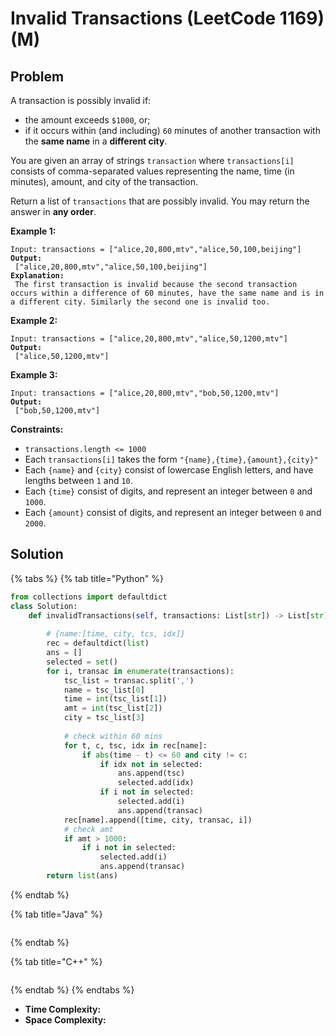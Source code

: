 # Invalid Transactions (LeetCode 1169) (M)

## Problem



A transaction is possibly invalid if:

* the amount exceeds `$1000`, or;
* if it occurs within (and including) `60` minutes of another transaction with the **same name** in a **different city**.

You are given an array of strings `transaction` where `transactions[i]` consists of comma-separated values representing the name, time (in minutes), amount, and city of the transaction.

Return a list of `transactions` that are possibly invalid. You may return the answer in **any order**.

&#x20;

**Example 1:**

<pre><code>Input: transactions = ["alice,20,800,mtv","alice,50,100,beijing"]
<strong>Output:
</strong> ["alice,20,800,mtv","alice,50,100,beijing"]
<strong>Explanation:
</strong> The first transaction is invalid because the second transaction occurs within a difference of 60 minutes, have the same name and is in a different city. Similarly the second one is invalid too.
</code></pre>

**Example 2:**

<pre><code>Input: transactions = ["alice,20,800,mtv","alice,50,1200,mtv"]
<strong>Output:
</strong> ["alice,50,1200,mtv"]
</code></pre>

**Example 3:**

<pre><code>Input: transactions = ["alice,20,800,mtv","bob,50,1200,mtv"]
<strong>Output:
</strong> ["bob,50,1200,mtv"]
</code></pre>

&#x20;

**Constraints:**

* `transactions.length <= 1000`
* Each `transactions[i]` takes the form `"{name},{time},{amount},{city}"`
* Each `{name}` and `{city}` consist of lowercase English letters, and have lengths between `1` and `10`.
* Each `{time}` consist of digits, and represent an integer between `0` and `1000`.
* Each `{amount}` consist of digits, and represent an integer between `0` and `2000`.



## Solution&#x20;

{% tabs %}
{% tab title="Python" %}
```python
from collections import defaultdict
class Solution:
    def invalidTransactions(self, transactions: List[str]) -> List[str]:
        
        # {name:[time, city, tcs, idx]}
        rec = defaultdict(list)
        ans = []
        selected = set()
        for i, transac in enumerate(transactions):
            tsc_list = transac.split(',')
            name = tsc_list[0]
            time = int(tsc_list[1])
            amt = int(tsc_list[2])
            city = tsc_list[3]
            
            # check within 60 mins
            for t, c, tsc, idx in rec[name]:
                if abs(time - t) <= 60 and city != c:
                    if idx not in selected:
                        ans.append(tsc)
                        selected.add(idx)
                    if i not in selected:
                        selected.add(i)
                        ans.append(transac)
            rec[name].append([time, city, transac, i])
            # check amt
            if amt > 1000:
                if i not in selected:
                    selected.add(i)
                    ans.append(transac)
        return list(ans)
```
{% endtab %}

{% tab title="Java" %}
```java
```
{% endtab %}

{% tab title="C++" %}
```cpp
```
{% endtab %}
{% endtabs %}

* **Time Complexity:**
* **Space Complexity:**
